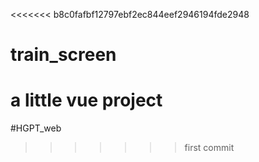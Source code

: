 <<<<<<< b8c0fafbf12797ebf2ec844eef2946194fde2948
# train_screen
a little  vue project
=======
#HGPT_web


>>>>>>> first commit
